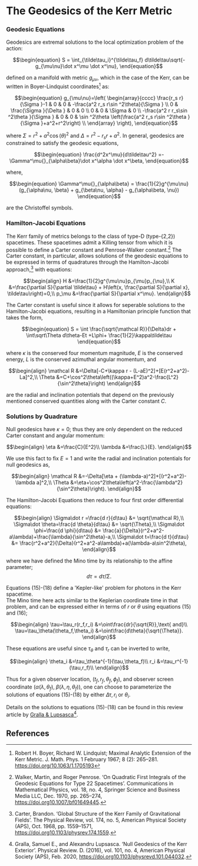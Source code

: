 # The Geodesics of the Kerr Metric

### Geodesic Equations

Geodesics are extremal solutions to the local optimization problem of the action:

```math 
\begin{equation}
S = \int_{\tilde\tau_i}^{\tilde\tau_f} d\tilde\tau\sqrt{-g_{\mu\nu}\dot x^\mu \dot x^\nu},
\end{equation}
```

defined on a manifold with metric $g_{\mu\nu}$, which in the case of the Kerr, can be written in Boyer-Lindquist coordinates[^BL] as:

```math
\begin{equation}
g_{\mu\nu}=\left(
\begin{array}{cccc}
 \frac{r_s r}{\Sigma }-1 & 0 & 0 & -\frac{a^2   r_s r\sin ^2\theta}{\Sigma } \\
 0 & \frac{\Sigma }{\Delta } & 0 & 0 \\
 0 & 0 & \Sigma  & 0 \\
 -\frac{a^2 r  r_s\sin ^2\theta }{\Sigma } & 0 & 0 & \sin ^2\theta  \left(\frac{a^2
    r_s r\sin ^2\theta }{\Sigma }+a^2+r^2\right) \\
\end{array}
\right),
\end{equation}
```
where $\Sigma = r^2 +a^2\cos(\theta)^2$ and $\Delta=r^2- r_s r+a^2$. 
In general, geodesics are constrained to satisfy the geodesic equations,

```math
\begin{equation}
\frac{d^2x^\mu}{d\tilde\tau^2} =-\Gamma^\mu{}_{\alpha\beta}\dot x^\alpha \dot x^\beta,
\end{equation}
```

where,
```math
\begin{equation}
\Gamma^\mu{}_{\alpha\beta} = \frac{1}{2}g^{\mu\nu}(g_{\alpha\nu, \beta} + g_{\beta\nu, \alpha} - g_{\alpha\beta, \nu})
\end{equation}
```
are the Christoffel symbols.

### Hamilton-Jacobi Equations

The Kerr family of metrics belongs to the class of type-D (type-{2,2}) spacetimes.
These spacetimes admit a Killing tensor from which it is possible to define a Carter constant and Penrose-Walker constant.[^PW] 
The Carter constant, in particular, allows solutions of the geodesic equations to be expressed in terms of quadratures through the Hamilton-Jacobi approach,[^Carter] with equations:

```math
\begin{align}
H
    &=\frac{1}{2}g^{\mu\nu}p_{\mu}p_{\nu},\\
K
    &=\frac{\partial S}{\partial \tilde\tau} + H\left(x, \frac{\partial S}{\partial x}, \tilde\tau\right)=0,\\
p_\mu
    &=\frac{\partial S}{\partial x^\mu}.
\end{align}
```

The Carter constant is useful since it allows for seperable solutions to the Hamilton-Jacobi equations, resulting in a Hamiltonian principle function that takes the form,

```math
\begin{equation}
S =  \int \frac{\sqrt{\mathcal R}}{\Delta}dr + \int\sqrt\Theta d\theta-Et +L\phi+ \frac{1}{2}\kappa\tilde\tau
\end{equation}
```

where $\kappa$ is the conserved four momentum magnitude, $E$ is the conserved energy, $L$ is the conserved azimuthal angular momentum, and

```math
\begin{align}
\mathcal R
    &=\Delta[-C+\kappa r - (L-aE)^2]+[E(r^2+a^2)-La]^2,\\
\Theta
    &=C+\cos^2\theta\left((\kappa+E^2)a^2-\frac{L^2}{\sin^2\theta}\right)
\end{align}
```
are the radial and inclination potentials that depend on the previously mentioned conserved quantities along with the Carter constant $C$.

### Solutions by Quadrature

Null geodesics have $\kappa=0$; thus they are only dependent on the reduced Carter constant and angular momentum:

```math
\begin{align}
    \eta
        &=\frac{C}{E^2}\\
    \lambda
        &=\frac{L}{E}.
\end{align}
```
We use this fact to fix $E=1$ and write the 
radial and inclination potentials for null geodesics as,
```math
\begin{align}
\mathcal R
    &=-\Delta[\eta + (\lambda-a)^2]+[(r^2+a^2)-\lambda a]^2,\\
\Theta
    &=\eta+\cos^2\theta\left(a^2-\frac{\lambda^2}{\sin^2\theta}\right).
\end{align}
```
The Hamilton-Jacobi Equations then reduce to four first order differential equations: 

```math
\begin{align}
\Sigma\dot r =\frac{d r}{d\tau}
    &= \sqrt{\mathcal R},\\
\Sigma\dot \theta=\frac{d \theta}{d\tau}
    &= \sqrt{\Theta},\\
\Sigma\dot \phi=\frac{d \phi}{d\tau}
    &= \frac{a}{\Delta}(r^2+a^2-a\lambda)+\frac{\lambda}{\sin^2\theta}-a,\\
\Sigma\dot t=\frac{d t}{d\tau}
    &= \frac{r^2+a^2}{\Delta}(r^2+a^2-a\lambda)+a(\lambda-a\sin^2\theta),
\end{align}
```
where we have defined the Mino time by its relationship to the affine parameter; 
$$d\tau=d\tilde\tau/\Sigma.$$

Equations (15)-(18) define a 'Kepler-like' problem for photons in the Kerr spacetime.  
The Mino time here acts similar to the Keplerian coordinate time in that problem, and can be expressed either in terms of $r$ or $\theta$ using equations (15) and (16);
```math
\begin{align}
\tau=\tau_r(r_f,r_i)
    &=\oint\frac{dr}{\sqrt{R}},\text{ and}\\
\tau=\tau_\theta(\theta_f,\theta_i)
    &=\oint\frac{d\theta}{\sqrt{\Theta}}.
\end{align}
```

These equations are useful since $\tau_\theta$ and $\tau_r$ can be inverted to write,
```math
\begin{align}
\theta_i
    &=\tau_\theta^{-1}(\tau,\theta_f)\\
r_i
    &=\tau_r^{-1}(\tau,r_f)\\

\end{align}
```

Thus for a given observer location, $(t_f, r_f, \theta_f, \phi_f)$, and observer screen coordinate $(\alpha(\lambda, \theta_f), \;\beta(\lambda,\eta,\theta_f))$, one can choose to parameterize the solutions of equations (15)-(18) by either $\Delta\tau,r_i$ or $\theta_i$.

Details on the solutions to equations (15)-(18) can be found in this review article by [Gralla & Lupsasca](https://doi.org/10.1103/PhysRevD.101.044032)[^GL].

## References
[^PW]: Walker, Martin, and Roger Penrose. ‘On Quadratic First Integrals of the Geodesic Equations for Type 22 Spacetimes’. Communications in Mathematical Physics, vol. 18, no. 4, Springer Science and Business Media LLC, Dec. 1970, pp. 265–274, https://doi.org10.1007/bf01649445.

[^Carter]: Carter, Brandon. ‘Global Structure of the Kerr Family of Gravitational Fields’. The Physical Review, vol. 174, no. 5, American Physical Society (APS), Oct. 1968, pp. 1559–1571, https://doi.org10.1103/physrev.174.1559.

[^BL]: Robert H. Boyer, Richard W. Lindquist; Maximal Analytic Extension of the Kerr Metric. J. Math. Phys. 1 February 1967; 8 (2): 265–281. https://doi.org/10.1063/1.1705193

[^GL]: Gralla, Samuel E., and Alexandru Lupsasca. ‘Null Geodesics of the Kerr Exterior’. Physical Review. D. (2016), vol. 101, no. 4, American Physical Society (APS), Feb. 2020, https://doi.org10.1103/physrevd.101.044032.